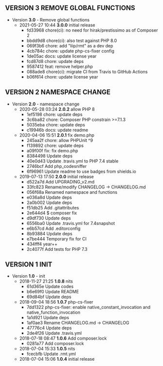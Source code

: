 
## VERSION 3  REMOVE GLOBAL FUNCTIONS

 * Version **3.0** - Remove global functions
   * 2021-05-27 10:44  **3.0.0**  initial release
      * fd33968 chore(ci): no need for hirak/prestissimo as of Composer 2
      * bbdd9d8 chore(ci): also test against PHP 8.0
      * 069f3b6 chore: add "liip/rmt" as a dev dep
      * 4cb784c chore: update php-cs-fixer config
      * 1de05ac docs: update license year
      * fcd87d8 chore: update deps
      * 9587412 feat: remove helper.php
      * 088ade8 chore(ci): migrate CI from Travis to GitHub Actions
      * b06f614 chore: update license year

## VERSION 2  NAMESPACE CHANGE

 * Version **2.0** - namespace change
   * 2020-05-28 03:24  **2.0.2**  allow PHP 8
      * 1ef5198 chore: update deps
      * 3c6ba82 chore: Composer PHP constrain >=7.1.3
      * 5035eba chore: update deps
      * c19946b docs: update readme
   * 2020-04-06 15:51  **2.0.1**  fix demo.php
      * 245aa2f chore: allow PHPUnit ^9
      * f139892 chore: update deps
      * a09f00f fix: fix demo.php
      * 8384498 Update deps
      * 40e0d43 Update .travis.yml to PHP 7.4 stable
      * 2746bcf Add php_codesniffer
      * 6f96961 Update readme to use badges from shields.io
   * 2019-07-13 17:50  **2.0.0**  initial release
      * d522a7d Add UPGRADING_v2.md
      * 33fc823 Rename/modify CHANGELOG -> CHANGELOG.md
      * 056f68a Renamed namespace and functions
      * e036a8d Update deps
      * 2a0b002 Update deps
      * f51db25 Add .gitattributes
      * 2e644d4 $ composer fix
      * d9df730 Update deps
      * 6556ba0 Update .travis.yml for 7.4snapshot
      * e6b57cd Add .editorconfig
      * 8b93884 Update deps
      * e7be444 Temporary fix for CI
      * 434fff4 year++
      * 2c4077f Add tests for PHP 7.3

## VERSION 1  INIT

 * Version **1.0** - init
   * 2018-11-27 21:25  **1.0.8**  nits
      * 61d365e Update codes
      * b6e69f0 Update README
      * 69d84bf Update deps
   * 2018-09-04 18:56  **1.0.7**  php-cs-fixer
      * 7dd1322 php-cs-fixer: enable native_constant_invocation and native_function_invocation
      * 1a1d921 Update deps
      * 1af0ae3 Rename CHANGELOG.md -> CHANGELOG
      * 47776c4 Update deps
      * 2de4f26 Update .travis.yml
   * 2018-07-18 08:47  **1.0.6**  Add composer.lock
      * 0281a77 Add composer.lock
   * 2018-07-04 15:33  **1.0.5**  nits
      * fcecbfb Update .rmt.yml
   * 2018-07-04 15:06  **1.0.4**  initial release